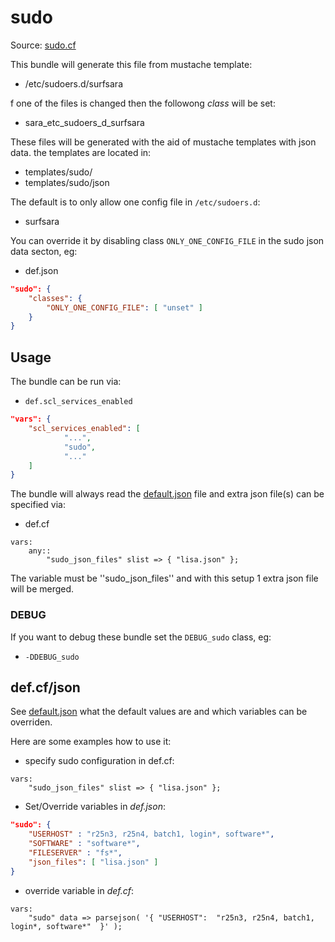 # sudo

Source: [sudo.cf](/services/sudo.cf)

This bundle will generate this file from mustache template:
 * /etc/sudoers.d/surfsara

f one of the files is changed then the followong *class* will be set:
 * sara_etc_sudoers_d_surfsara

These files will be generated with the aid of mustache templates with json data.
the templates are located in:
 * templates/sudo/
 * templates/sudo/json

The default is to only allow one config file in `/etc/sudoers.d`:
 * surfsara

You can override it by disabling class `ONLY_ONE_CONFIG_FILE` in the
sudo json data secton, eg:
 * def.json
```json
"sudo": {
    "classes": {
        "ONLY_ONE_CONFIG_FILE": [ "unset" ]
    }
}
```
## Usage

The bundle can be run via:
 * `def.scl_services_enabled`
```json
"vars": {
    "scl_services_enabled": [
            "...",
            "sudo",
            "..."
    ]
}
```

The bundle will always read the [default.json](/templates/sudo/json/default.json) file
and extra json file(s) can be specified via:
 * def.cf
```
vars:
    any::
        "sudo_json_files" slist => { "lisa.json" };
```

The variable must be ''sudo_json_files'' and with this setup 1 extra json file will be  merged.

### DEBUG

If you want to debug these bundle set the `DEBUG_sudo` class, eg:
 * `-DDEBUG_sudo`

##  def.cf/json

See [default.json](/templates/sudo/json/default.json) what the default values are and
which variables can be overriden.

Here are some examples how to use it:
 * specify sudo configuration in def.cf:
```
vars:
    "sudo_json_files" slist => { "lisa.json" };
```

 * Set/Override variables in *def.json*:
```json
"sudo": {
    "USERHOST" : "r25n3, r25n4, batch1, login*, software*",
    "SOFTWARE" : "software*",
    "FILESERVER" : "fs*",
    "json_files": [ "lisa.json" ]
}
```

 * override variable in *def.cf*:
```
vars:
    "sudo" data => parsejson( '{ "USERHOST":  "r25n3, r25n4, batch1, login*, software*"  }' );

```
